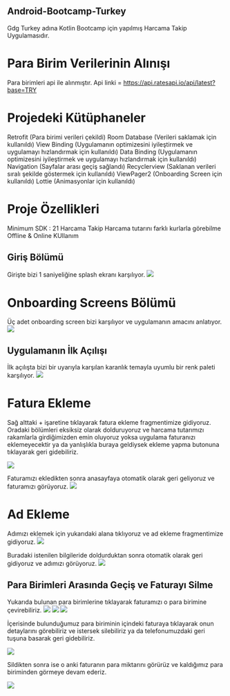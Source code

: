 ## Android-Bootcamp-Turkey
Gdg Turkey adına Kotlin Bootcamp için yapılmış Harcama Takip Uygulamasıdır.

# Para Birim Verilerinin Alınışı

Para birimleri api ile alınmıştır.
Api linki = https://api.ratesapi.io/api/latest?base=TRY

# Projedeki Kütüphaneler 
Retrofit (Para birimi verileri çekildi)
Room Database (Verileri saklamak için kullanıldı)
View Binding (Uygulamanın optimizesini iyileştirmek ve uygulamayı hızlandırmak için kullanıldı)
Data Binding (Uygulamanın optimizesini iyileştirmek ve uygulamayı hızlandırmak için kullanıldı)
Navigation (Sayfalar arası geçiş sağlandı)
Recyclerview (Saklanan verileri sıralı şekilde göstermek için kullanıldı)
ViewPager2 (Onboarding Screen için kullanıldı)
Lottie (Animasyonlar için kullanıldı)

# Proje Özellikleri

Minimum SDK : 21
Harcama Takip
Harcama tutarını farklı kurlarla görebilme
Offline & Online KUllanım

## Giriş Bölümü

Girişte bizi 1 saniyeliğine splash ekranı karşılıyor.
![](https://i.hizliresim.com/t2pydfk.jpeg)

# Onboarding Screens Bölümü 

Üç adet onboarding screen bizi karşılıyor ve uygulamanın amacını anlatıyor.
![](https://i.hizliresim.com/t2ud59n.jpeg)

## Uygulamanın İlk Açılışı

İlk açılışta bizi bir uyarıyla karşılan karanlık temayla uyumlu bir renk paleti karşılıyor.
![](https://i.hizliresim.com/fgg25ul.jpeg)

# Fatura Ekleme

Sağ alttaki + işaretine tıklayarak fatura ekleme fragmentimize gidiyoruz.
Oradaki bölümleri eksiksiz olarak dolduruyoruz ve harcama tutarımızı rakamlarla girdiğimizden emin oluyoruz yoksa uygulama faturanızı eklemeyecektir ya da yanlışlıkla buraya geldiysek ekleme yapma butonuna tıklayarak geri gidebiliriz.

![](https://i.hizliresim.com/7g70b48.jpeg)

Faturamızı ekledikten sonra anasayfaya otomatik olarak geri geliyoruz ve faturamızı görüyoruz.
![](https://i.hizliresim.com/8almh5d.jpeg)

# Ad Ekleme

Adımızı eklemek için yukarıdaki alana tıklıyoruz ve ad ekleme fragmentimize gidiyoruz.
![](https://i.hizliresim.com/sv9n6m0.jpeg)

 Buradaki istenilen bilgileride doldurduktan sonra otomatik olarak geri gidiyoruz ve adımızı görüyoruz.
 ![](https://i.hizliresim.com/3adtnai.jpeg)

## Para Birimleri Arasında Geçiş ve Faturayı Silme

Yukarıda bulunan para birimlerine tıklayarak faturamızı o para birimine çevirebiliriz.
![](https://i.hizliresim.com/d2tcvd2.jpeg)
![](https://i.hizliresim.com/sh2lvuq.jpeg)
![](https://i.hizliresim.com/8v6xoss.jpeg)

İçerisinde bulunduğumuz para biriminin içindeki faturaya tıklayarak onun detaylarını görebiliriz ve istersek silebiliriz ya da telefonumuzdaki geri tuşuna basarak geri gidebiliriz.

![](https://i.hizliresim.com/pzk2e8q.jpeg)

Sildikten sonra ise o anki faturanın para miktarını görürüz ve kaldığımız para biriminden görmeye devam ederiz.

![](https://i.hizliresim.com/8cx12sb.jpeg)
